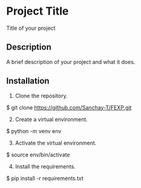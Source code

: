 # Project Title

Title of your project

## Description

A brief description of your project and what it does.

## Installation

1. Clone the repository.

$ git clone https://github.com/Sanchay-T/FEXP.git


2. Create a virtual environment.

$ python -m venv env

3. Activate the virtual environment.

$ source env/bin/activate

4. Install the requirements.

$ pip install -r requirements.txt

